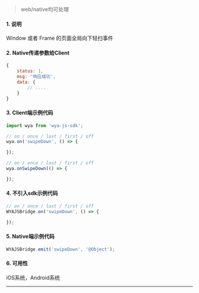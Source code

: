 > web/native均可处理

#### 1. 说明

Window 或者 Frame 的页面全局向下轻扫事件

#### 2. Native传递参数给Client

```javascript
{
	status: 1,
	msg: '响应成功',
	data: {
		// ....
	}
}
```

#### 3. Client端示例代码

```javascript
import wya from 'wya-js-sdk';

// on / once / last / first / off
wya.on('swipeDown', () => {

});

// on / once / last / first / off
wya.onSwipeDown(() => {

});
```

#### 4. 不引入sdk示例代码

```javascript
// on / once / last / first / off
WYAJSBridge.on('swipeDown', () => {

});
```

#### 5. Native端示例代码

```javascript
WYAJSBridge.emit('swipeDown', '@Object');
```

#### 6. 可用性

iOS系统，Android系统

---------

